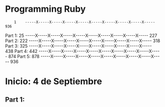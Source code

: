 # Programming Ruby

	    1	 -----X-----X-----X-----X-----X-----X-----X-----X-----X----- 936

Part 1:     25	 -----X-----X-----X-----X-----X-----X-----X-----X-----X----- 227
Part 2:	    222  -----X-----X-----X-----X-----X-----X-----X-----X-----X----- 318
Part 3:     325	 -----X-----X-----X-----X-----X-----X-----X-----X-----X----- 438
Part 4:     442  -----X-----X-----X-----X-----X-----X-----X-----X-----X----- 874
Part 5:     878  -----X-----X-----X-----X-----X-----X-----X-----X-----X----- 936

# Inicio: 4 de Septiembre

## Part 1: 